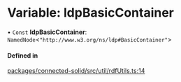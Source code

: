 # Variable: ldpBasicContainer

• `Const` **ldpBasicContainer**: `NamedNode`\<``"http://www.w3.org/ns/ldp#BasicContainer"``\>

#### Defined in

[packages/connected-solid/src/util/rdfUtils.ts:14](https://github.com/o-development/ldo/blob/db87958cb6f858f6cf7340ba5d9536a3a794d587/packages/connected-solid/src/util/rdfUtils.ts#L14)

